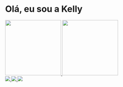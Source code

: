 <h1>Olá, eu sou a Kelly</h1>
<div>
  <a href="https://github.com/kellycsantos">
  <img height="180em"  src="https://github-readme-stats.vercel.app/api?username=kellycsantos&show_icons=true&theme=dracula&include_all_commits=true&count_private=true">
  <img height="180em"  src="https://github-readme-stats.vercel.app/api/top-langs/?username=kellycsantos&layout=compact&langs_count=16&theme=dracula">
 </div>   
  
  <div>
    <img src="https://img.icons8.com/color/48/000000/html-5--v1.png"/>
    <img src="https://img.icons8.com/color/96/000000/html-5--v1.png"/>
    <img src="https://img.icons8.com/color/70/000000/html-5--v1.png"/>
    </div
   
